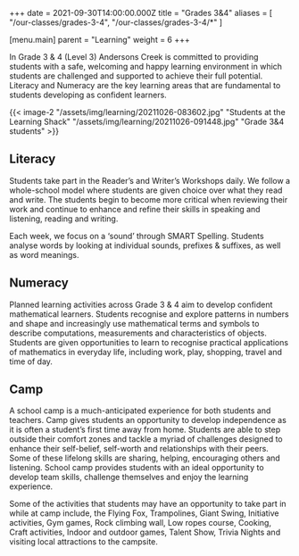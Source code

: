 +++
date = 2021-09-30T14:00:00.000Z
title = "Grades 3&4"
aliases = [ "/our-classes/grades-3-4", "/our-classes/grades-3-4/*" ]

[menu.main]
parent = "Learning"
weight = 6
+++

In Grade 3 & 4 (Level 3) Andersons Creek is committed to providing students with a safe, welcoming and happy learning environment in which students are challenged and supported to achieve their full potential. Literacy and Numeracy are the key learning areas that are fundamental to students developing as confident learners.

{{< image-2 &quot;/assets/img/learning/20211026-083602.jpg&quot; &quot;Students at the Learning Shack&quot; &quot;/assets/img/learning/20211026-091448.jpg&quot; &quot;Grade 3&amp;4 students&quot; >}}

## Literacy

Students take part in the Reader’s and Writer’s Workshops daily. We follow a whole-school model where students are given choice over what they read and write. The students begin to become more critical when reviewing their work and continue to enhance and refine their skills in speaking and listening, reading and writing.

Each week, we focus on a ‘sound’ through SMART Spelling. Students analyse words by looking at individual sounds, prefixes & suffixes, as well as word meanings.

## Numeracy

Planned learning activities across Grade 3 & 4 aim to develop confident mathematical learners. Students recognise and explore patterns in numbers and shape and increasingly use mathematical terms and symbols to describe computations, measurements and characteristics of objects. Students are given opportunities to learn to recognise practical applications of mathematics in everyday life, including work, play, shopping, travel and time of day.

## Camp

A school camp is a much-anticipated experience for both students and teachers. Camp gives students an opportunity to develop independence as it is often a student’s first time away from home. Students are able to step outside their comfort zones and tackle a myriad of challenges designed to enhance their self-belief, self-worth and relationships with their peers. Some of these lifelong skills are sharing, helping, encouraging others and listening. School camp provides students with an ideal opportunity to develop team skills, challenge themselves and enjoy the learning experience.

Some of the activities that students may have an opportunity to take part in while at camp include, the Flying Fox, Trampolines, Giant Swing, Initiative activities, Gym games, Rock climbing wall, Low ropes course, Cooking, Craft activities, Indoor and outdoor games, Talent Show, Trivia Nights and visiting local attractions to the campsite.
